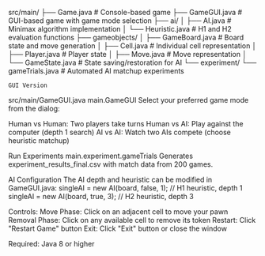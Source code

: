 src/main/
├── Game.java                    # Console-based game
├── GameGUI.java                 # GUI-based game with game mode selection
├── ai/
│   ├── AI.java                  # Minimax algorithm implementation
│   └── Heuristic.java           # H1 and H2 evaluation functions
├── gameobjects/
│   ├── GameBoard.java           # Board state and move generation
│   ├── Cell.java                # Individual cell representation
│   ├── Player.java              # Player state
│   ├── Move.java                # Move representation
│   └── GameState.java           # State saving/restoration for AI
└── experiment/
    └── gameTrials.java          # Automated AI matchup experiments

    GUI Version
src/main/GameGUI.java
main.GameGUI
Select your preferred game mode from the dialog:

Human vs Human: Two players take turns
Human vs AI: Play against the computer (depth 1 search)
AI vs AI: Watch two AIs compete (choose heuristic matchup)

Run Experiments
main.experiment.gameTrials
Generates experiment_results_final.csv with match data from 200 games.

AI Configuration
The AI depth and heuristic can be modified in GameGUI.java:
singleAI = new AI(board, false, 1);  // H1 heuristic, depth 1
singleAI = new AI(board, true, 3);   // H2 heuristic, depth 3


Controls:
Move Phase: Click on an adjacent cell to move your pawn
Removal Phase: Click on any available cell to remove its token
Restart: Click "Restart Game" button
Exit: Click "Exit" button or close the window


Required: Java 8 or higher
